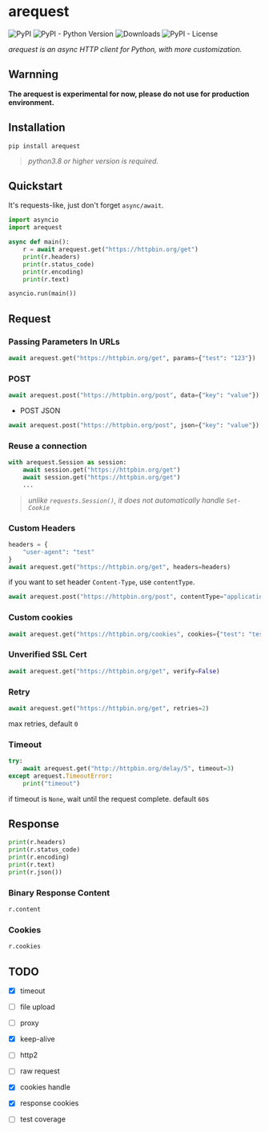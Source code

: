 # arequest

![PyPI](https://img.shields.io/pypi/v/arequest) ![PyPI - Python Version](https://img.shields.io/pypi/pyversions/arequest) ![Downloads](https://pepy.tech/badge/arequest) ![PyPI - License](https://img.shields.io/pypi/l/arequest)

_arequest is an async HTTP client for Python, with more customization._


## Warnning

**The arequest is experimental for now, please do not use for production environment.**


## Installation

`pip install arequest`  

> *python3.8 or higher version is required.*  


## Quickstart

It's requests-like, just don't forget `async/await`.

``` python
import asyncio
import arequest

async def main():
    r = await arequest.get("https://httpbin.org/get")
    print(r.headers)
    print(r.status_code)
    print(r.encoding)
    print(r.text)

asyncio.run(main())
```

## Request

### Passing Parameters In URLs

``` python
await arequest.get("https://httpbin.org/get", params={"test": "123"})
```

### POST

``` python
await arequest.post("https://httpbin.org/post", data={"key": "value"})
```

- POST JSON

``` python
await arequest.post("https://httpbin.org/post", json={"key": "value"})
```

### Reuse a connection

``` python
with arequest.Session as session:
    await session.get("https://httpbin.org/get")
    await session.get("https://httpbin.org/get")
    ...
```
> *unlike `requests.Session()`, it does not automatically handle `Set-Cookie`*

### Custom Headers

``` python
headers = {
    "user-agent": "test"
}
await arequest.get("https://httpbin.org/get", headers=headers)
```

if you want to set header `Content-Type`, use `contentType`.

``` python
await arequest.post("https://httpbin.org/post", contentType="application/test")
```

### Custom cookies

``` python
await arequest.get("https://httpbin.org/cookies", cookies={"test": "test"})
```

### Unverified SSL Cert

``` python
await arequest.get("https://httpbin.org/get", verify=False)
```

### Retry

``` python
await arequest.get("https://httpbin.org/get", retries=2)
```
max retries, default `0`

### Timeout
``` python
try:
    await arequest.get("http://httpbin.org/delay/5", timeout=3)
except arequest.TimeoutError:
    print("timeout")
```
if timeout is `None`, wait until the request complete. default `60`s

## Response

```python
print(r.headers)
print(r.status_code)
print(r.encoding)
print(r.text)
print(r.json())
```

### Binary Response Content

``` python
r.content
```

### Cookies
``` python
r.cookies
```



## TODO
- [x] timeout
- [ ] file upload
- [ ] proxy
- [x] keep-alive
- [ ] http2
- [ ] raw request
- [x] cookies handle
- [x] response cookies
- [ ] test coverage


